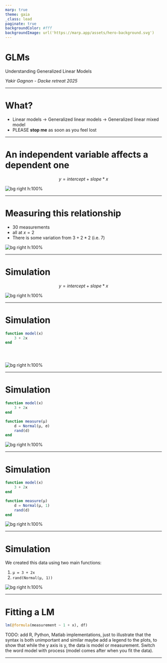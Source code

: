 ```yaml
---
marp: true
theme: gaia
_class: lead
paginate: true
backgroundColor: #fff
backgroundImage: url('https://marp.app/assets/hero-background.svg')
---
```


# **GLMs**

Understanding Generalized Linear Models

*Yakir Gagnon - Dacke retreat 2025*

<!--
Hi my name is Yakir, I work as a Research Software/hardware Engineer at Marie Dacke's lab. 
I believe that today everyone of us will end this session with a deeper, more useful, understanding of GLMs!  
-->

---

# What?

- Linear models → Generalized linear models → Generalized linear mixed model
- PLEASE **stop me** as soon as you feel lost

<!--
We'll go step by step, understanding each step is important for understanding the next step, please please please stop when you feel unsure or uncertain. 
-->

---

# An independent variable affects a dependent one

$$y = intercept + slope*x$$

![bg right h:100%](media/1.svg)

<!-- 
Independent: regressor, predictor, or explanatory variable.
Dependent: regressand, predicted, explained, or response variable.

So image a process that is literarily governed by this equation: you put 2 x-thingies in, you get 7 y-thingies out. Like a machine. 
-->

---

# Measuring this relationship

- 30 measurements
- all at $x = 2$
- There is some variation from $3 + 2*2$ (i.e. 7)

![bg right h:100%](media/2.svg)

<!-- 
- we fuck up the measurement (read, report, write the wrong numbers)
- the device we use to measure with has some intrinsic error
- we think we are measuring things for a predictor value of (say) 2, but in actuality we're measuring it for a different value (2.1, 1.8, etc)
- the process is not governed by just one linear process that depends only on one predictor, the story might be more complicated than that...
-->

---

# Simulation


$$y = intercept + slope*x$$

![bg right h:100%](media/0.svg)

<!-- 
So, let's try to simulate a process and measurements. In this simulation we set the values of the parameters. We choose (as before):
intercept = 3
slope = 2
-->
---

# Simulation

```julia
function model(x)
    3 + 2x
end





```

![bg right h:100%](media/0.svg)

<!-- 
OK, great. Here we have a function that given x, it returns "y"
-->

---

# Simulation

```julia
function model(x)
    3 + 2x
end

function measure(μ)
    d = Normal(μ, σ)
    rand(d)
end
```

![bg right h:100%](media/3.svg)

<!-- 
Now we add the noise from the measurement itself.
IMPORTANT!!! Take your time here

- x goes into model
- model returns "y" 
- y is lambda
- lambda goes into measure
- here we build a distribution with mean lambda (what is y)
- and some standard deviation, sigma
- we then sample from that distribution, we take one random number
- that's it, that's our measurement, the scatter points
- we can do that again and again, for different x values, for the same x values
- we will always get some spread that depends on two things: the mean, lambda, which in itself directly and wholly depends on x, and on some standard deviation
-->

---

# Simulation

```julia
function model(x)
    3 + 2x
end

function measure(μ)
    d = Normal(μ, 1)
    rand(d)
end
```

![bg right h:100%](media/3.svg)

<!-- 
In this simulation we arbitrarily set this standard deviation to 1  
-->

---

# Simulation

We created this data using two main functions:

1. `μ = 3 + 2x`
2. `rand(Normal(μ, 1))` 

![bg right h:100%](media/4.svg)

<!-- 

-->

---

# Fitting a LM

```julia
lm(@formula(measurement ~ 1 + x), df)
```

TODO: add R, Python, Matlab implementations, just to illustrate that the syntax is both unimportant and similar
maybe add a legend to the plots, to show that while the y axis is y, the data is model or measurement.
Switch the word model with process (model comes after when you fit the data). 

---